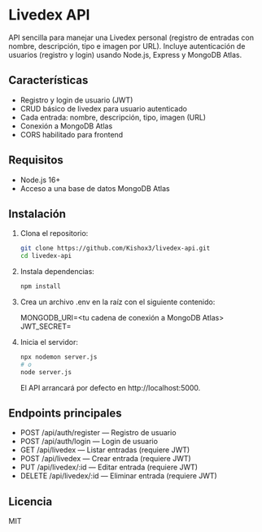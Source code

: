 # Livedex API

API sencilla para manejar una Livedex personal (registro de entradas con nombre, descripción, tipo e imagen por URL). Incluye autenticación de usuarios (registro y login) usando Node.js, Express y MongoDB Atlas.

## Características

- Registro y login de usuario (JWT)
- CRUD básico de livedex para usuario autenticado
- Cada entrada: nombre, descripción, tipo, imagen (URL)
- Conexión a MongoDB Atlas
- CORS habilitado para frontend

## Requisitos

- Node.js 16+
- Acceso a una base de datos MongoDB Atlas

## Instalación

1. Clona el repositorio:
    ```bash
    git clone https://github.com/Kishox3/livedex-api.git
    cd livedex-api
    ```

2. Instala dependencias:
    ```bash
    npm install
    ```

3. Crea un archivo .env en la raíz con el siguiente contenido:

    MONGODB_URI=<tu cadena de conexión a MongoDB Atlas>
    JWT_SECRET=<una clave secreta para JWT>

4. Inicia el servidor:
    ```bash
    npx nodemon server.js
    # o
    node server.js
    ```

    El API arrancará por defecto en http://localhost:5000.

## Endpoints principales
- POST /api/auth/register — Registro de usuario
- POST /api/auth/login — Login de usuario
- GET /api/livedex — Listar entradas (requiere JWT)
- POST /api/livedex — Crear entrada (requiere JWT)
- PUT /api/livedex/:id — Editar entrada (requiere JWT)
- DELETE /api/livedex/:id — Eliminar entrada (requiere JWT)

## Licencia
MIT